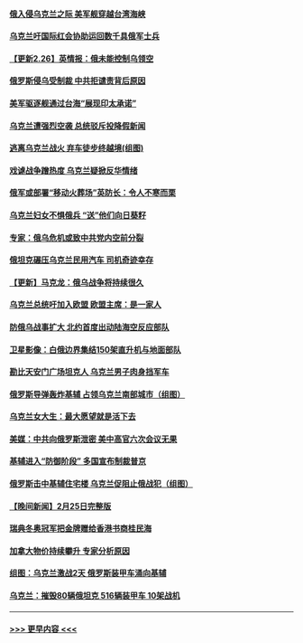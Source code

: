 #### [俄入侵乌克兰之际 美军舰穿越台湾海峡](../pages/prog202/a103358632.md?t=02270301) 
#### [乌克兰吁国际红会协助运回数千具俄军士兵](../pages/prog202/a103358738.md?t=02270301) 
#### [【更新2.26】英情报：俄未能控制乌领空](../pages/prog202/a103358705.md?t=02270301) 
#### [俄罗斯侵乌受制裁 中共拒谴责背后原因](../pages/prog202/a103358695.md?t=02270301) 
#### [美军驱逐舰通过台海“展现印太承诺”](../pages/prog202/a103358659.md?t=02270301) 
#### [乌克兰遭强烈空袭 总统驳斥投降假新闻](../pages/prog202/a103358652.md?t=02270301) 
#### [逃离乌克兰战火 弃车徒步终越境(组图)](../pages/prog202/a103358571.md?t=02270301) 
#### [戏谑战争蹭热度 乌克兰疑掀反华情绪](../pages/prog202/a103358568.md?t=02270301) 
#### [俄军或部署“移动火葬场”英防长：令人不寒而栗](../pages/prog202/a103358438.md?t=02270301) 
#### [乌克兰妇女不惧俄兵 “送”他们向日葵籽](../pages/prog202/a103358442.md?t=02270301) 
#### [专家：俄乌危机或致中共党内空前分裂](../pages/prog202/a103358517.md?t=02270301) 
#### [俄坦克碾压乌克兰民用汽车 司机奇迹幸存](../pages/prog202/a103358448.md?t=02270301) 
#### [【更新】马克龙：俄乌战争将持续很久](../pages/prog202/a103357579.md?t=02270301) 
#### [乌克兰总统吁加入欧盟 欧盟主席：是一家人](../pages/prog202/a103358400.md?t=02270301) 
#### [防俄乌战事扩大 北约首度出动陆海空反应部队](../pages/prog202/a103358430.md?t=02270301) 
#### [卫星影像：白俄边界集结150架直升机与地面部队](../pages/prog202/a103358399.md?t=02270301) 
#### [勘比天安门广场坦克人 乌克兰男子肉身挡军车](../pages/prog202/a103358355.md?t=02270301) 
#### [俄罗斯导弹轰炸基辅 占领乌克兰南部城市（组图）](../pages/prog202/a103358255.md?t=02270301) 
#### [乌克兰女大生：最大愿望就是活下去](../pages/prog202/a103358289.md?t=02270301) 
#### [美媒：中共向俄罗斯泄密 美中高官六次会议无果](../pages/prog202/a103358326.md?t=02270301) 
#### [基辅进入“防御阶段” 多国宣布制裁普京](../pages/prog202/a103358273.md?t=02270301) 
#### [俄罗斯击中基辅住宅楼 乌克兰促阻止俄战犯（组图）](../pages/prog202/a103358246.md?t=02270301) 
#### [【晚间新闻】2月25日完整版](../pages/prog202/a103358081.md?t=02270301) 
#### [瑞典冬奥冠军把金牌赠给香港书商桂民海](../pages/prog202/a103358218.md?t=02270301) 
#### [加拿大物价持续攀升 专家分析原因](../pages/prog202/a103358213.md?t=02270301) 
#### [组图：乌克兰激战2天 俄罗斯装甲车涌向基辅](../pages/prog202/a103358167.md?t=02270301) 
#### [乌克兰：摧毁80辆俄坦克 516辆装甲车 10架战机](../pages/prog202/a103358145.md?t=02270301) 

----
#### [ >>> 更早内容 <<< ](../indexes/prog202-earlier.md)
